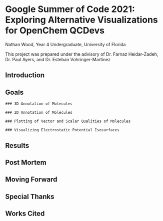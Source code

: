 # Google Summer of Code 2021: Exploring Alternative Visualizations for OpenChem QCDevs
Nathan Wood, Year 4 Undergraduate, University of Florida

This project was prepared under the advisory of Dr. Farnaz Heidar-Zadeh, Dr. Paul Ayers, and Dr. Esteban Vohringer-Martinez 

## Introduction


## Goals
	### 3D Annotation of Molecules 

	### 2D Annotation of Molecules

	### Plotting of Vector and Scalar Qualities of Molecules 

	### Visualizing Electrostatic Potential Isosurfaces 
## Results

## Post Mortem

## Moving Forward

## Special Thanks

## Works Cited


